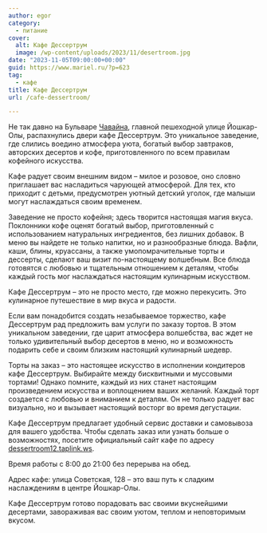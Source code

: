 ```yaml
---
author: egor
category:
  - питание
cover:
  alt: Кафе Дессертрум
  image: /wp-content/uploads/2023/11/desertroom.jpg
date: "2023-11-05T09:00:00+00:00"
guid: https://www.mariel.ru/?p=623
tag:
  - кафе
title: Кафе Дессертрум
url: /cafe-dessertroom/

---
```

Не так давно на Бульваре [Чавайна](/pamyatnik-chavajnu/), главной пешеходной улице Йошкар-Олы, распахнулись двери кафе Дессертрум. Это уникальное заведение, где слились воедино атмосфера уюта, богатый выбор завтраков, авторских десертов и кофе, приготовленного по всем правилам кофейного искусства.

Кафе радует своим внешним видом – милое и розовое, оно словно приглашает вас насладиться чарующей атмосферой. Для тех, кто приходит с детьми, предусмотрен уютный детский уголок, где малыши могут наслаждаться своим временем.

Заведение не просто кофейня; здесь творится настоящая магия вкуса. Поклонники кофе оценят богатый выбор, приготовленный с использованием натуральных ингредиентов, без лишних добавок. В меню вы найдете не только напитки, но и разнообразные блюда. Вафли, каши, блины, круассаны, а также умопомрачительные торты и дессерты, сделают ваш визит по-настоящему волшебным. Все блюда готовятся с любовью и тщательным отношением к деталям, чтобы каждый гость мог наслаждаться настоящим кулинарным искусством.

Кафе Дессертрум – это не просто место, где можно перекусить. Это кулинарное путешествие в мир вкуса и радости.

Если вам понадобится создать незабываемое торжество, кафе Дессертрум рад предложить вам услуги по заказу тортов. В этом уникальном заведении, где царит атмосфера волшебства, вас ждет не только удивительный выбор десертов в меню, но и возможность подарить себе и своим близким настоящий кулинарный шедевр.

Торты на заказ – это настоящее искусство в исполнении кондитеров кафе Дессертрум. Выбирайте между бисквитными и муссовыми тортами! Однако помните, каждый из них станет настоящим произведением искусства и воплощением ваших желаний. Каждый торт создается с любовью и вниманием к деталям. Он не только радует вас визуально, но и вызывает настоящий восторг во время дегустации.

Кафе Дессертрум предлагает удобный сервис доставки и самовывоза для вашего удобства. Чтобы сделать заказ или узнать больше о возможностях, посетите официальный сайт кафе по адресу [dessertroom12.taplink.ws](https://dessertroom12.taplink.ws/).

Время работы с 8:00 до 21:00 без перерыва на обед.

Адрес кафе: улица Советская, 128 – это ваш путь к сладким наслаждениям в центре Йошкар-Олы.

Кафе Дессертрум готово порадовать вас своими вкуснейшими десертами, завораживая вас своим уютом, теплом и неповторимым вкусом.
